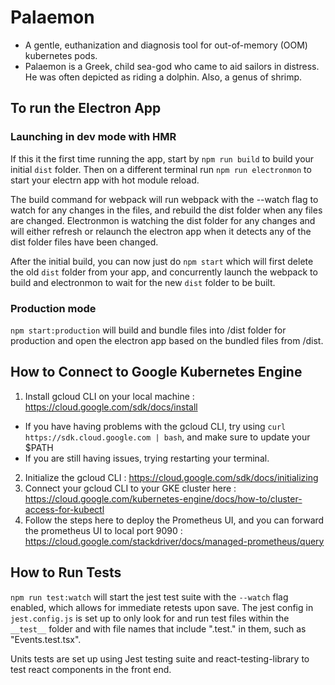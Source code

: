 # Palaemon

- A gentle, euthanization and diagnosis tool for out-of-memory (OOM) kubernetes pods. 
- Palaemon is a Greek, child sea-god who came to aid sailors in distress. He was often depicted as riding a dolphin. Also, a genus of shrimp.

## To run the Electron App
### Launching in dev mode with HMR
If this it the first time running the app, start by `npm run build` to build your initial `dist` folder. Then on a different terminal run `npm run electronmon` to start your electrn app with hot module reload. 

The build command for webpack will run webpack with the --watch flag to watch for any changes in the files, and rebuild the dist folder when any files are changed. Electronmon is watching the dist folder for any changes and will either refresh or relaunch the electron app when it detects any of the dist folder files have been changed.

After the initial build, you can now just do `npm start` which will first delete the old `dist` folder from your app, and concurrently launch the webpack to build and electronmon to wait for the new `dist` folder to be built.

### Production mode
`npm start:production` will build and bundle files into /dist folder for production and open the electron app based on the bundled files from /dist. 

## How to Connect to Google Kubernetes Engine

1. Install gcloud CLI on your local machine : https://cloud.google.com/sdk/docs/install
  - If you have having problems with the gcloud CLI, try using `curl https://sdk.cloud.google.com | bash`, and make sure to update your $PATH
  - If you are still having issues, trying restarting your terminal.
2. Initialize the gcloud CLI : https://cloud.google.com/sdk/docs/initializing
3. Connect your gcloud CLI to your GKE cluster here : https://cloud.google.com/kubernetes-engine/docs/how-to/cluster-access-for-kubectl
4. Follow the steps here to deploy the Prometheus UI, and you can forward the prometheus UI to local port 9090 : https://cloud.google.com/stackdriver/docs/managed-prometheus/query

## How to Run Tests
`npm run test:watch` will start the jest test suite with the `--watch` flag enabled, which allows for immediate retests upon save. The jest config in `jest.config.js` is set up to only look for and run test files within the `__test__` folder and with file names that include ".test." in them, such as "Events.test.tsx". 

Units tests are set up using Jest testing suite and react-testing-library to test react components in the front end. 

